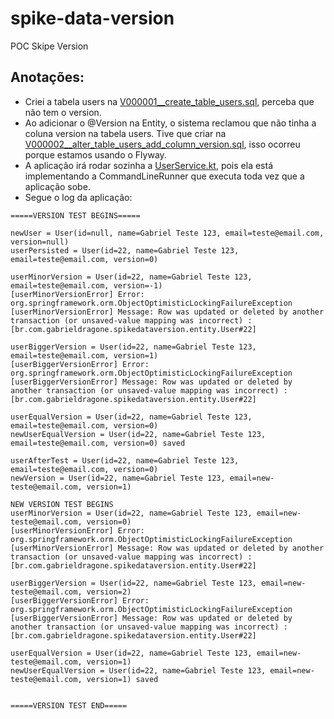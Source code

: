# spike-data-version
POC Skipe Version

## Anotações:
* Criei a tabela users na [V000001__create_table_users.sql](src%2Fmain%2Fresources%2Fdb%2Fmigration%2FV000001__create_table_users.sql), perceba que não tem o version.
* Ao adicionar o @Version na Entity, o sistema reclamou que não tinha a coluna version na tabela users. Tive que criar na [V000002__alter_table_users_add_column_version.sql](src%2Fmain%2Fresources%2Fdb%2Fmigration%2FV000002__alter_table_users_add_column_version.sql), isso ocorreu porque estamos usando o Flyway.
* A aplicação irá rodar sozinha a [UserService.kt](src%2Fmain%2Fkotlin%2Fbr%2Fcom%2Fgabrieldragone%2Fspikedataversion%2Fservice%2FUserService.kt), pois ela está implementando a CommandLineRunner que executa toda vez que a aplicação sobe.
* Segue o log da aplicação:
```
=====VERSION TEST BEGINS=====

newUser = User(id=null, name=Gabriel Teste 123, email=teste@email.com, version=null)
userPersisted = User(id=22, name=Gabriel Teste 123, email=teste@email.com, version=0)

userMinorVersion = User(id=22, name=Gabriel Teste 123, email=teste@email.com, version=-1)
[userMinorVersionError] Error: org.springframework.orm.ObjectOptimisticLockingFailureException
[userMinorVersionError] Message: Row was updated or deleted by another transaction (or unsaved-value mapping was incorrect) : [br.com.gabrieldragone.spikedataversion.entity.User#22]

userBiggerVersion = User(id=22, name=Gabriel Teste 123, email=teste@email.com, version=1)
[userBiggerVersionError] Error: org.springframework.orm.ObjectOptimisticLockingFailureException
[userBiggerVersionError] Message: Row was updated or deleted by another transaction (or unsaved-value mapping was incorrect) : [br.com.gabrieldragone.spikedataversion.entity.User#22]

userEqualVersion = User(id=22, name=Gabriel Teste 123, email=teste@email.com, version=0)
newUserEqualVersion = User(id=22, name=Gabriel Teste 123, email=teste@email.com, version=0) saved

userAfterTest = User(id=22, name=Gabriel Teste 123, email=teste@email.com, version=0)
newVersion = User(id=22, name=Gabriel Teste 123, email=new-teste@email.com, version=1)

NEW VERSION TEST BEGINS
userMinorVersion = User(id=22, name=Gabriel Teste 123, email=new-teste@email.com, version=0)
[userMinorVersionError] Error: org.springframework.orm.ObjectOptimisticLockingFailureException
[userMinorVersionError] Message: Row was updated or deleted by another transaction (or unsaved-value mapping was incorrect) : [br.com.gabrieldragone.spikedataversion.entity.User#22]

userBiggerVersion = User(id=22, name=Gabriel Teste 123, email=new-teste@email.com, version=2)
[userBiggerVersionError] Error: org.springframework.orm.ObjectOptimisticLockingFailureException
[userBiggerVersionError] Message: Row was updated or deleted by another transaction (or unsaved-value mapping was incorrect) : [br.com.gabrieldragone.spikedataversion.entity.User#22]

userEqualVersion = User(id=22, name=Gabriel Teste 123, email=new-teste@email.com, version=1)
newUserEqualVersion = User(id=22, name=Gabriel Teste 123, email=new-teste@email.com, version=1) saved


=====VERSION TEST END=====
```